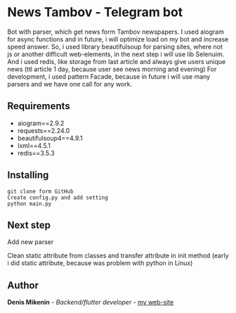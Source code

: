 # News Tambov - Telegram bot
Bot with parser, which get news form Tambov newspapers. I used aiogram for async functions and in future, i will optimize load on my bot and increase speed answer.
So, i used library beautifulsoup for parsing sites, where not js or another difficult web-elements, in the next step i will use lib Selenuim.
And i used redis, like storage from last article and always give users unique news (ttl article 1 day, because user see news morning and evening)
For development, i used pattern Facade, because in future i will use many parsers and we have one call for any work.


## Requirements
- aiogram==2.9.2
- requests==2.24.0
- beautifulsoup4==4.9.1
- lxml==4.5.1
- redis==3.5.3

## Installing
```
git clone form GitHub
Create config.py and add setting
python main.py
```
## Next step
Add new parser

Clean static attribute from classes and transfer attribute in init method (early i did static attribute, because was problem with python in Linux)

## Author
**Denis Mikenin** - *Backend/flutter developer* -
    [my web-site](http://mikenin.com)



